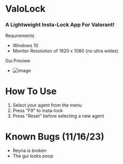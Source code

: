 # ValoLock
### A Lightweight Insta-Lock App For Valorant!

Requirements
- Windows 10 
- Monitor Resolution of 1920 x 1080 (no ultra wides)

Gui Preview

- ![image](https://github.com/Lem0nWare/ValoLock/assets/121567894/c26f6b33-e488-42b7-bcae-91726323e0d8)

# How To Use

1. Select your agent from the menu
2. Press "F9" to insta-lock
3. Press "Reset" before selecting a new agent

# Known Bugs (11/16/23)

- Reyna is broken
- The gui looks poop
